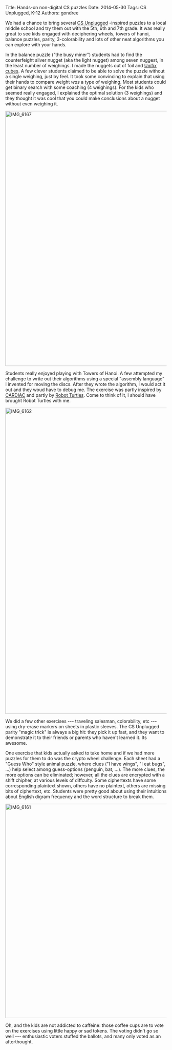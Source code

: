 Title: Hands-on non-digital CS puzzles
Date: 2014-05-30
Tags: CS Unplugged, K-12
Authors: gondree

We had a chance to bring several [CS Unplugged](http://csunplugged.org/) -inspired puzzles to a local middle school and try them out with the 5th, 6th and 7th grade. It was really great to see kids engaged with deciphering wheels, towers of hanoi, balance puzzles, parity, 3-colorability and lots of other neat algorithms you can explore with your hands.

In the balance puzzle ("the busy miner") students had to find the counterfeight silver nugget (aka the light nugget) among seven nuggest, in the least number of weighings. I made the nuggets out of foil and [Unifix cubes](http://www.amazon.com/Didax-DD-225-Unifix-Cubes-count/dp/B0007PC9CK). A few clever students claimed to be able to solve the puzzle without a single weighing, just by feel. It took some convincing to explain that using their hands to compare weight *was* a type of weighing. Most students could get binary search with some coaching (4 weighings). For the kids who seemed really engaged, I explained the optimal solution (3 weighings) and they thought it was cool that you could make conclusions about a nugget without even weighing it.

<a data-flickr-embed="true"  href="https://www.flickr.com/photos/tabletopsecurity/21561534655" title="IMG_6167"><img src="https://farm1.staticflickr.com/564/21561534655_fb826c881c_h.jpg" width="1600" height="794" alt="IMG_6167"></a><script async src="//embedr.flickr.com/assets/client-code.js" charset="utf-8"></script>

Students really enjoyed playing with Towers of Hanoi. A few attempted my challenge to write out their algorithms using a special "assembly language" I invented for moving the discs. After they wrote the algorithm, I would act it out and they woud have to debug me. The exercise was partly inspired by [CARDIAC](https://en.wikipedia.org/wiki/CARDboard_Illustrative_Aid_to_Computation) and partly by [Robot Turtles](https://boardgamegeek.com/boardgame/147370/robot-turtles). Come to think of it, I should have brought Robot Turtles with me.

<a data-flickr-embed="true"  href="https://www.flickr.com/photos/tabletopsecurity/20940384023/in/photostream/" title="IMG_6162"><img src="https://farm1.staticflickr.com/566/20940384023_bb76ed71bf_h.jpg" width="1600" height="953" alt="IMG_6162"></a><script async src="//embedr.flickr.com/assets/client-code.js" charset="utf-8"></script>

We did a few other exercises --- traveling salesman, colorability, etc --- using dry-erase markers on sheets in plastic sleeves. The CS Unplugged parity "magic trick" is always a big hit: they pick it up fast, and they want to demonstrate it to their friends or parents who haven't learned it. Its awesome.

One exercise that kids actually asked to take home and if we had more puzzles for them to do was the crypto wheel challenge. Each sheet had a "Guess Who" style animal puzzle, where clues ("I have wings", "I eat bugs", ...) help select among guess-options (penguin, bat, ...). The more clues, the more options can be eliminated; however, all the clues are encrypted with a shift chipher, at various levels of diffculty. Some ciphertexts have some corresponding plaintext shown, others have no plaintext, others are missing bits of ciphertext, etc. Students were pretty good about using their intuitions about English digram frequency and the word structure to break them.

<a data-flickr-embed="true"  href="https://www.flickr.com/photos/tabletopsecurity/21570295661/in/photostream/" title="IMG_6161"><img src="https://farm1.staticflickr.com/672/21570295661_aa69cd9e29_h.jpg" width="1600" height="667" alt="IMG_6161"></a><script async src="//embedr.flickr.com/assets/client-code.js" charset="utf-8"></script>

Oh, and the kids are not addicted to caffeine: those coffee cups are to vote on the exercises using little happy or sad tokens. The voting didn't go so well --- enthusiastic voters stuffed the ballots, and many only voted as an afterthought.
